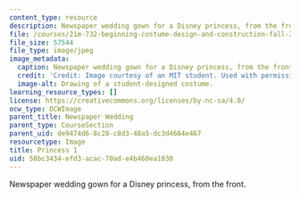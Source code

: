 ```yaml
---
content_type: resource
description: Newspaper wedding gown for a Disney princess, from the front.
file: /courses/21m-732-beginning-costume-design-and-construction-fall-2008/58bc3434efd3acac70ade4b460ea1030_princess1.jpg
file_size: 57544
file_type: image/jpeg
image_metadata:
  caption: Newspaper wedding gown for a Disney princess, from the front.
  credit: 'Credit: Image courtesy of an MIT student. Used with permission.'
  image-alt: Drawing of a student-designed costume.
learning_resource_types: []
license: https://creativecommons.org/licenses/by-nc-sa/4.0/
ocw_type: OCWImage
parent_title: Newspaper Wedding
parent_type: CourseSection
parent_uid: de9474d6-8c28-c8d3-48a5-dc3d4664e467
resourcetype: Image
title: Princess 1
uid: 58bc3434-efd3-acac-70ad-e4b460ea1030
---
```

Newspaper wedding gown for a Disney princess, from the front.